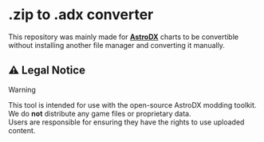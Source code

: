 # .zip to .adx converter
This repository was mainly made for **[AstroDX](https://github.com/2394425147/astrodx)** charts to be convertible without installing another file manager and converting it manually.

## ⚠️ Legal Notice

> [!WARNING]
> This tool is intended for use with the open-source AstroDX modding toolkit.  
> We do **not** distribute any game files or proprietary data.  
> Users are responsible for ensuring they have the rights to use uploaded content.

